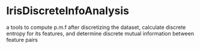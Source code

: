 # IrisDiscreteInfoAnalysis
 a tools to compute p.m.f after discretizing the dataset, calculate discrete entropy for its features, and determine discrete mutual information between feature pairs
